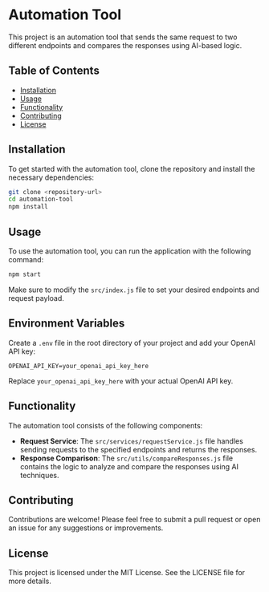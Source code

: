 # Automation Tool

This project is an automation tool that sends the same request to two different endpoints and compares the responses using AI-based logic.

## Table of Contents

- [Installation](#installation)
- [Usage](#usage)
- [Functionality](#functionality)
- [Contributing](#contributing)
- [License](#license)

## Installation

To get started with the automation tool, clone the repository and install the necessary dependencies:

```bash
git clone <repository-url>
cd automation-tool
npm install
```

## Usage

To use the automation tool, you can run the application with the following command:

```bash
npm start
```

Make sure to modify the `src/index.js` file to set your desired endpoints and request payload.

## Environment Variables

Create a `.env` file in the root directory of your project and add your OpenAI API key:

```env
OPENAI_API_KEY=your_openai_api_key_here
```

Replace `your_openai_api_key_here` with your actual OpenAI API key.

## Functionality

The automation tool consists of the following components:

- **Request Service**: The `src/services/requestService.js` file handles sending requests to the specified endpoints and returns the responses.
- **Response Comparison**: The `src/utils/compareResponses.js` file contains the logic to analyze and compare the responses using AI techniques.

## Contributing

Contributions are welcome! Please feel free to submit a pull request or open an issue for any suggestions or improvements.

## License

This project is licensed under the MIT License. See the LICENSE file for more details.
